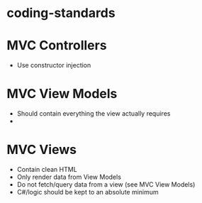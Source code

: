 # coding-standards

# MVC Controllers
- Use constructor injection


# MVC View Models
- Should contain everything the view actually requires
-


# MVC Views
- Contain clean HTML
- Only render data from View Models
- Do not fetch/query data from a view (see MVC View Models) 
- C#/logic should be kept to an absolute minimum






